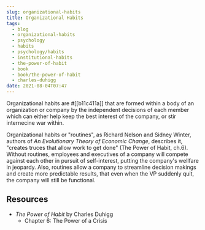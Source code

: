 ```yaml
---
slug: organizational-habits
title: Organizational Habits
tags:
  - blog
  - organizational-habits
  - psychology
  - habits
  - psychology/habits
  - institutional-habits
  - the-power-of-habit
  - book
  - book/the-power-of-habit
  - charles-duhigg
date: 2021-08-04T07:47
---
```



Organizational habits are #[[b11c411a]] that are formed within a body of an
organization or company by the independent decisions of each member which can
either help keep the best interest of the company, or stir internecine war
within.

Organizational habits or "routines", as Richard Nelson and Sidney Winter,
authors of _An Evolutionary Theory of Economic Change_, describes it, "creates
truces that allow work to get done" (The Power of Habit, ch.6). Without
routines, employees and executives of a company will compete against each other
in pursuit of self-interest, putting the company's wellfare in jeopardy. Also,
routines allow a company to streamline decision makings and create more
predictable results, that even when the VP suddenly quit, the company will still
be functional.

<div class="ui section divider"></div>
<section id="socialMediaLinks"></section>

## Resources

- _The Power of Habit_ by Charles Duhigg
  - Chapter 6: The Power of a Crisis
